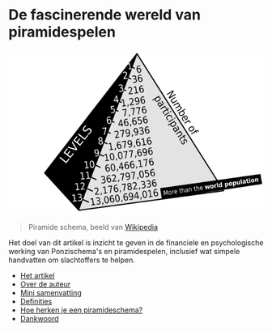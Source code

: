 # De fascinerende wereld van piramidespelen

![Pyramid scheme diagram](assets/pyramid_scheme_diagram.png)

> Piramide schema, beeld van [Wikipedia](https://commons.wikimedia.org/wiki/File:Pyramid_scheme_diagram.svg)

Het doel van dit artikel is inzicht te geven in de financiele
en psychologische werking van Ponzischema's en piramidespelen,
inclusief wat simpele handvatten om slachtoffers te helpen.

- [Het artikel](paginas/artikel.md)
- [Over de auteur](paginas/over_de_auteur.md)
- [Mini samenvatting](paginas/mini_samenvatting.md)
- [Definities](paginas/definities.md)
- [Hoe herken je een piramideschema?](paginas/herkennen.md)
- [Dankwoord](paginas/dankwoord.md)
